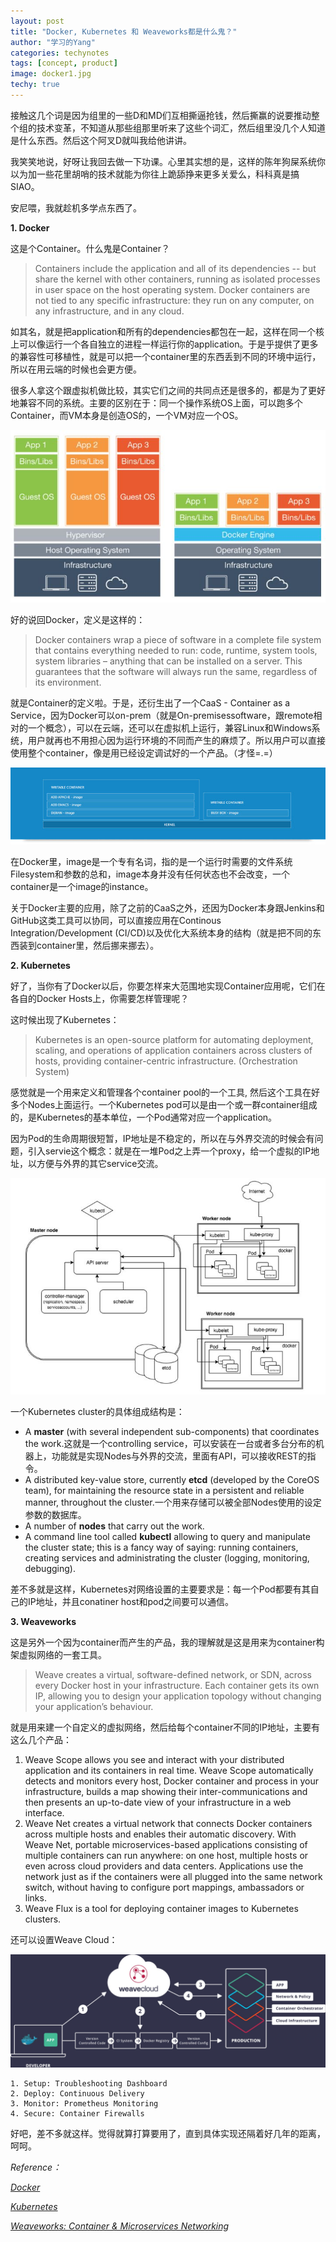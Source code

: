 ```yaml
---
layout: post
title: "Docker, Kubernetes 和 Weaveworks都是什么鬼？"
author: "学习的Yang"
categories: techynotes
tags: [concept, product]
image: docker1.jpg
techy: true
---
```


接触这几个词是因为组里的一些D和MD们互相撕逼抢钱，然后撕赢的说要推动整个组的技术变革，不知道从那些组那里听来了这些个词汇，然后组里没几个人知道是什么东西。然后这个阿叉D就叫我给他讲讲。

我笑笑地说，好呀让我回去做一下功课。心里其实想的是，这样的陈年狗屎系统你以为加一些花里胡哨的技术就能为你往上跪舔挣来更多关爱么，科科真是搞SIAO。

安尼喂，我就趁机多学点东西了。

**1. Docker**

这是个Container。什么鬼是Container？

> Containers include the application and all of its dependencies -- but share the kernel with other containers, running as isolated processes in user space on the host operating system. Docker containers are not tied to any specific infrastructure: they run on any computer, on any infrastructure, and in any cloud. 

如其名，就是把application和所有的dependencies都包在一起，这样在同一个核上可以像运行一个各自独立的进程一样运行你的application。于是乎提供了更多的兼容性可移植性，就是可以把一个container里的东西丢到不同的环境中运行，所以在用云端的时候也会更方便。

很多人拿这个跟虚拟机做比较，其实它们之间的共同点还是很多的，都是为了更好地兼容不同的系统。主要的区别在于：同一个操作系统OS上面，可以跑多个Container，而VM本身是创造OS的，一个VM对应一个OS。

![](/assets/img/docker2.jpg?raw=true)

好的说回Docker，定义是这样的：

> Docker containers wrap a piece of software in a complete file system that contains everything needed to run: code, runtime, system tools, system libraries – anything that can be installed on a server. This guarantees that the software will always run the same, regardless of its environment.

就是Container的定义啦。于是，还衍生出了一个CaaS - Container as a Service，因为Docker可以on-prem（就是On-premisessoftware，跟remote相对的一个概念），可以在云端，还可以在虚拟机上运行，兼容Linux和Windows系统，用户就再也不用担心因为运行环境的不同而产生的麻烦了。所以用户可以直接使用整个container，像是用已经设定调试好的一个产品。（才怪=.=）

![](/assets/img/docker3.jpg?raw=true)

在Docker里，image是一个专有名词，指的是一个运行时需要的文件系统Filesystem和参数的总和，image本身并没有任何状态也不会改变，一个container是一个image的instance。

关于Docker主要的应用，除了之前的CaaS之外，还因为Docker本身跟Jenkins和GitHub这类工具可以协同，可以直接应用在Continous Integration/Development (CI/CD)以及优化大系统本身的结构（就是把不同的东西装到container里，然后挪来挪去）。

**2. Kubernetes**

好了，当你有了Docker以后，你要怎样来大范围地实现Container应用呢，它们在各自的Docker Hosts上，你需要怎样管理呢？

这时候出现了Kubernetes：

> Kubernetes is an open-source platform for automating deployment, scaling, and operations of application containers across clusters of hosts, providing container-centric infrastructure. (Orchestration System)

感觉就是一个用来定义和管理各个container pool的一个工具, 然后这个工具在好多个Nodes上面运行。一个Kubernetes pod可以是由一个或一群container组成的，是Kubernetes的基本单位，一个Pod通常对应一个application。

因为Pod的生命周期很短暂，IP地址是不稳定的，所以在与外界交流的时候会有问题，引入servie这个概念：就是在一堆Pod之上弄一个proxy，给一个虚拟的IP地址，以方便与外界的其它service交流。

![](/assets/img/docker4.jpg?raw=true)

一个Kubernetes cluster的具体组成结构是：

- A **master** (with several independent sub-components) that coordinates the work.这就是一个controlling service，可以安装在一台或者多台分布的机器上，功能就是实现Nodes与外界的交流，里面有API，可以接收REST的指令。
- A distributed key-value store, currently **etcd** (developed by the CoreOS team), for maintaining the resource state in a persistent and reliable manner, throughout the cluster.一个用来存储可以被全部Nodes使用的设定参数的数据库。
- A number of **nodes** that carry out the work.
- A command line tool called **kubectl** allowing to query and manipulate the cluster state; this is a fancy way of saying: running containers, creating services and administrating the cluster (logging, monitoring, debugging).

差不多就是这样，Kubernetes对网络设置的主要要求是：每一个Pod都要有其自己的IP地址，并且conatiner host和pod之间要可以通信。

**3. Weaveworks**

这是另外一个因为container而产生的产品，我的理解就是这是用来为container构架虚拟网络的一套工具。

> Weave creates a virtual, software-defined network, or SDN, across every Docker host in your infrastructure. Each container gets its own IP, allowing you to design your application topology without changing your application’s behaviour.

就是用来建一个自定义的虚拟网络，然后给每个container不同的IP地址，主要有这么几个产品：

1. Weave Scope allows you see and interact with your distributed application and its containers in real time. Weave Scope automatically detects and monitors every host, Docker container and process in your infrastructure, builds a map showing their inter-communications and then presents an up-to-date view of your infrastructure in a web interface.
2. Weave Net creates a virtual network that connects Docker containers across multiple hosts and enables their automatic discovery. With Weave Net, portable microservices-based applications consisting of multiple containers can run anywhere: on one host, multiple hosts or even across cloud providers and data centers. Applications use the network just as if the containers were all plugged into the same network switch, without having to configure port mappings, ambassadors or links.
3. Weave Flux is a tool for deploying container images to Kubernetes clusters.

还可以设置Weave Cloud：

![](/assets/img/docker1.jpg?raw=true)

    1. Setup: Troubleshooting Dashboard
    2. Deploy: Continuous Delivery
    3. Monitor: Prometheus Monitoring
    4. Secure: Container Firewalls

好吧，差不多就这样。觉得就算打算要用了，直到具体实现还隔着好几年的距离，呵呵。

*Reference：*

*[Docker](https://www.docker.com/)*

*[Kubernetes](https://kubernetes.io/)*

*[Weaveworks: Container & Microservices Networking](https://www.weave.works/)*